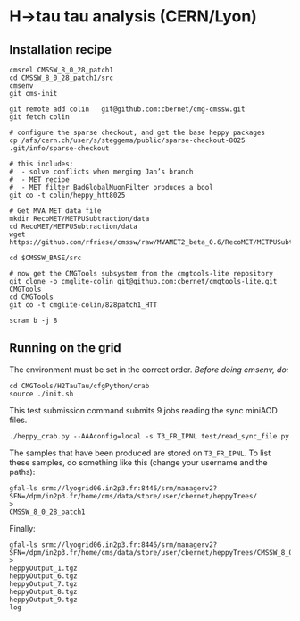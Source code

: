 # H->tau tau analysis (CERN/Lyon)

## Installation recipe

```
cmsrel CMSSW_8_0_28_patch1
cd CMSSW_8_0_28_patch1/src 
cmsenv
git cms-init

git remote add colin   git@github.com:cbernet/cmg-cmssw.git
git fetch colin

# configure the sparse checkout, and get the base heppy packages
cp /afs/cern.ch/user/s/steggema/public/sparse-checkout-8025 .git/info/sparse-checkout

# this includes: 
#  - solve conflicts when merging Jan’s branch
#  - MET recipe
#  - MET filter BadGlobalMuonFilter produces a bool  
git co -t colin/heppy_htt8025

# Get MVA MET data file
mkdir RecoMET/METPUSubtraction/data
cd RecoMET/METPUSubtraction/data
wget https://github.com/rfriese/cmssw/raw/MVAMET2_beta_0.6/RecoMET/METPUSubtraction/data/weightfile.root

cd $CMSSW_BASE/src

# now get the CMGTools subsystem from the cmgtools-lite repository
git clone -o cmglite-colin git@github.com:cbernet/cmgtools-lite.git CMGTools
cd CMGTools
git co -t cmglite-colin/828patch1_HTT

scram b -j 8
```

## Running on the grid

The environment must be set in the correct order. *Before doing cmsenv, do:*

```
cd CMGTools/H2TauTau/cfgPython/crab
source ./init.sh
```

This test submission command submits 9 jobs reading the sync miniAOD files. 


```
./heppy_crab.py --AAAconfig=local -s T3_FR_IPNL test/read_sync_file.py
```

The samples that have been produced are stored on `T3_FR_IPNL`. To list these samples, do something like this (change your username and the paths):

```
gfal-ls srm://lyogrid06.in2p3.fr:8446/srm/managerv2?SFN=/dpm/in2p3.fr/home/cms/data/store/user/cbernet/heppyTrees/
>
CMSSW_8_0_28_patch1
```

Finally: 

```
gfal-ls srm://lyogrid06.in2p3.fr:8446/srm/managerv2?SFN=/dpm/in2p3.fr/home/cms/data/store/user/cbernet/heppyTrees/CMSSW_8_0_28_patch1/read_sync_file/HiggsSUSYBB1000/180618_084522/0000
>
heppyOutput_1.tgz
heppyOutput_6.tgz
heppyOutput_7.tgz
heppyOutput_8.tgz
heppyOutput_9.tgz
log
```
